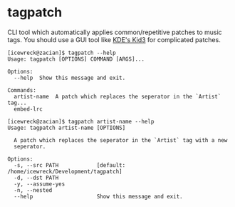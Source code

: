 # tagpatch

CLI tool which automatically applies common/repetitive patches to music tags.
You should use a GUI tool like [KDE's Kid3](https://kid3.kde.org/) for complicated patches.

```
[icewreck@zacian]$ tagpatch --help
Usage: tagpatch [OPTIONS] COMMAND [ARGS]...

Options:
  --help  Show this message and exit.

Commands:
  artist-name  A patch which replaces the seperator in the `Artist` tag...
  embed-lrc
```

```
[icewreck@zacian]$ tagpatch artist-name --help
Usage: tagpatch artist-name [OPTIONS]

  A patch which replaces the seperator in the `Artist` tag with a new
  seperator.

Options:
  -s, --src PATH            [default: /home/icewreck/Development/tagpatch]
  -d, --dst PATH
  -y, --assume-yes
  -n, --nested
  --help                    Show this message and exit.
```
